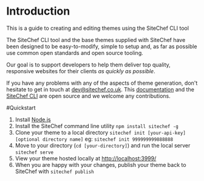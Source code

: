 # Introduction

This is a guide to creating and editing themes using the SiteChef CLI tool

The SiteChef CLI tool and the base themes supplied with SiteChef have been designed
to be easy-to-modify, simple to setup and, as far as possible use common open standards
and open source tooling.

Our goal is to support developers to help them deliver top quality, responsive
websites for their clients *as quickly as possible*.

If you have any problems with any of the aspects of theme generation, don't hesitate
to get in touch at [dev@sitechef.co.uk](MAILTO:dev@sitechef.co.uk).
This [documentation](https://github.com/sitechef/theme-docs) and the
[SiteChef CLI](https://github.com/sitechef/sitechef-cli) are open source and we
welcome any contributions.


#Quickstart

1. Install [Node.js](nodejs.org/download)
2. Install the SiteChef command line utility `npm install sitechef -g`
3. Clone your theme to a local directory
  `sitechef init [your-api-key] [optional directory name]`
  eg: `sitechef init 999999999888888`
4. Move to your directory (`cd [your-directory]`) and run the local server `sitechef serve`
5. View your theme hosted locally at [http://localhost:3999/](http:/)
6. When you are happy with your changes, publish your theme back to SiteChef with `sitechef publish`
